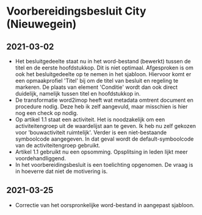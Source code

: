 # Voorbereidingsbesluit City (Nieuwegein)
## 2021-03-02
- Het besluitgedeelte staat nu in het word-bestand (bewerkt) tussen de titel en de eerste hoofdstukkop. Dit is niet optimaal. Afgesproken is om ook het besluitgedeelte op te nemen in het sjabloon. Hiervoor komt er een opmaakprofiel 'Titel' bij om de titel van besluit en regeling te markeren. De plaats van element 'Conditie' wordt dan ook direct duidelijk, namelijk tussen titel en hoofdstukkop in.
- De transformatie word2imop heeft wat metadata omtrent document en procedure nodig. Deze heb ik zelf aangevuld, maar misschien is hier nog een check op nodig.
- Op artikel 1.1 staat een activiteit. Het is noodzakelijk om een activiteitengroep uit de waardelijst aan te geven. Ik heb nu zelf gekozen voor 'bouwactiviteit ruimtelijk'. Verder is een niet-bestaande symboolcode aangegeven. In dat geval wordt de default-symboolcode van de activiteitengroep gebruikt.
- Artikel 1.1 gebruikt nu een opsomming. Opsplitsing in leden lijkt meer voordehandliggend.
- In het voorbereidingsbesluit is een toelichting opgenomen. De vraag is in hoeverre dat niet de motivering is.
## 2021-03-25
- Correctie van het oorspronkelijke word-bestand in aangepast sjabloon.
